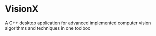 # VisionX
A C++ desktop application for advanced implemented computer vision algorithms and techniques in one toolbox
